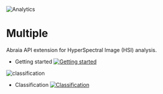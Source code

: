 ![Analytics](https://ga-beacon.appspot.com/UA-108018608-1/github/multiple?pixel)

# Multiple

Abraia API extension for HyperSpectral Image (HSI) analysis.

* Getting started [![Getting started](https://colab.research.google.com/assets/colab-badge.svg)](https://colab.research.google.com/github/abraia/multiple/blob/main/notebooks/getting-started.ipynb)

![classification](https://store.abraia.me/multiple/notebooks/classification.jpg)

* Classification [![Classification](https://colab.research.google.com/assets/colab-badge.svg)](https://colab.research.google.com/github/abraia/multiple/blob/main/notebooks/classification.ipynb)
